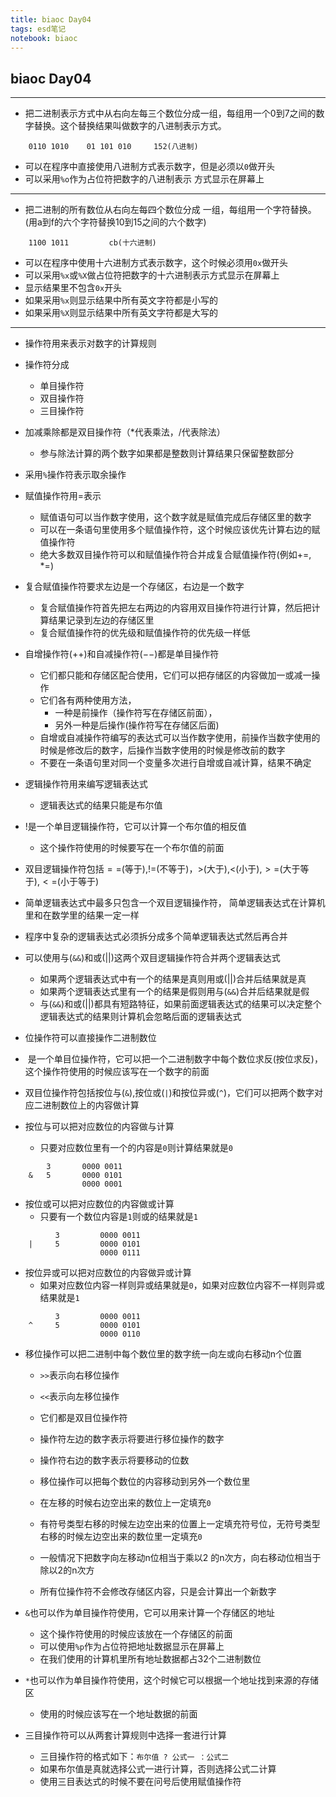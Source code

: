```yaml
---
title: biaoc Day04
tags: esd笔记
notebook: biaoc
---
```

## biaoc Day04
---
* 把二进制表示方式中从右向左每三个数位分成一组，每组用一个0到7之间的数字替换。这个替换结果叫做数字的八进制表示方式。

```
    0110 1010    01 101 010     152(八进制)
```
* 可以在程序中直接使用八进制方式表示数字，但是必须以`0`做开头
* 可以采用`%o`作为占位符把数字的八进制表示 方式显示在屏幕上
---
* 把二进制的所有数位从右向左每四个数位分成 一组，每组用一个字符替换。(用a到f的六个字符替换10到15之间的六个数字)
```
	1100 1011         cb(十六进制)
```
* 可以在程序中使用十六进制方式表示数字，这个时候必须用`0x`做开头
* 可以采用`%x`或`%X`做占位符把数字的十六进制表示方式显示在屏幕上
* 显示结果里不包含`0x`开头
* 如果采用`%x`则显示结果中所有英文字符都是小写的
* 如果采用`%X`则显示结果中所有英文字符都是大写的
---
* 操作符用来表示对数字的计算规则
* 操作符分成
    * 单目操作符
    * 双目操作符
    * 三目操作符

* 加减乘除都是双目操作符（$*$代表乘法，$/$代表除法）
    * 参与除法计算的两个数字如果都是整数则计算结果只保留整数部分

* 采用`%`操作符表示取余操作

* 赋值操作符用$=$表示
    * 赋值语句可以当作数字使用，这个数字就是赋值完成后存储区里的数字
    * 可以在一条语句里使用多个赋值操作符，这个时候应该优先计算右边的赋值操作符
    * 绝大多数双目操作符可以和赋值操作符合并成复合赋值操作符(例如$+=$, $*=$)	
* 复合赋值操作符要求左边是一个存储区，右边是一个数字
    * 复合赋值操作符首先把左右两边的内容用双目操作符进行计算，然后把计算结果记录到左边的存储区里
    * 复合赋值操作符的优先级和赋值操作符的优先级一样低

* 自增操作符($++$)和自减操作符($--$)都是单目操作符
	* 它们都只能和存储区配合使用，它们可以把存储区的内容做加一或减一操作
	* 它们各有两种使用方法，
    	* 一种是前操作（操作符写在存储区前面），
    	* 另外一种是后操作(操作符写在存储区后面)
	* 自增或自减操作符编写的表达式可以当作数字使用，前操作当数字使用的时候是修改后的数字，后操作当数字使用的时候是修改前的数字
	* 不要在一条语句里对同一个变量多次进行自增或自减计算，结果不确定

* 逻辑操作符用来编写逻辑表达式
    * 逻辑表达式的结果只能是布尔值
* $!$是一个单目逻辑操作符，它可以计算一个布尔值的相反值
    * 这个操作符使用的时候要写在一个布尔值的前面

* 双目逻辑操作符包括$==$(等于),$!=$(不等于)，$>$(大于),$<$(小于),$>=$(大于等于),$<=$(小于等于)

* 简单逻辑表达式中最多只包含一个双目逻辑操作符， 简单逻辑表达式在计算机里和在数学里的结果一定一样
* 程序中复杂的逻辑表达式必须拆分成多个简单逻辑表达式然后再合并

* 可以使用与(`&&`)和或($||$)这两个双目逻辑操作符合并两个逻辑表达式
    * 如果两个逻辑表达式中有一个的结果是真则用或($||$)合并后结果就是真
    * 如果两个逻辑表达式里有一个的结果是假则用与(`&&`)合并后结果就是假
    * 与(`&&`)和或($||$)都具有短路特征，如果前面逻辑表达式的结果可以决定整个逻辑表达式的结果则计算机会忽略后面的逻辑表达式

* 位操作符可以直接操作二进制数位

* $~$是一个单目位操作符，它可以把一个二进制数字中每个数位求反(按位求反)，这个操作符使用的时候应该写在一个数字的前面

* 双目位操作符包括按位与(`&`),按位或(`|`)和按位异或(`^`)，它们可以把两个数字对应二进制数位上的内容做计算

* 按位与可以把对应数位的内容做与计算
    * 只要对应数位里有一个的内容是`0`则计算结果就是`0`
```
        3       0000 0011
    &   5       0000 0101
                0000 0001
```
* 按位或可以把对应数位的内容做或计算
    * 只要有一个数位内容是`1`则或的结果就是`1`
```
	      3         0000 0011
	|     5         0000 0101
	                0000 0111
```
* 按位异或可以把对应数位的内容做异或计算
	* 如果对应数位内容一样则异或结果就是`0`，如果对应数位内容不一样则异或结果就是`1`
```
	      3         0000 0011
	^     5         0000 0101
	                0000 0110
```
* 移位操作可以把二进制中每个数位里的数字统一向左或向右移动n个位置
    * `>>`表示向右移位操作
    * `<<`表示向左移位操作
    * 它们都是双目位操作符
	* 操作符左边的数字表示将要进行移位操作的数字
	* 操作符右边的数字表示将要移动的位数
	* 移位操作可以把每个数位的内容移动到另外一个数位里

	* 在左移的时候右边空出来的数位上一定填充`0`
    * 有符号类型右移的时候左边空出来的位置上一定填充符号位，无符号类型右移的时候左边空出来的数位里一定填充`0`

    * 一般情况下把数字向左移动n位相当于乘以2 的n次方，向右移动位相当于除以2的n次方

	* 所有位操作符不会修改存储区内容，只是会计算出一个新数字

* `&`也可以作为单目操作符使用，它可以用来计算一个存储区的地址
    * 这个操作符使用的时候应该放在一个存储区的前面
	* 可以使用`%p`作为占位符把地址数据显示在屏幕上
	* 在我们使用的计算机里所有地址数据都占32个二进制数位

* `*`也可以作为单目操作符使用，这个时候它可以根据一个地址找到来源的存储区
	* 使用的时候应该写在一个地址数据的前面

* 三目操作符可以从两套计算规则中选择一套进行计算
	* 三目操作符的格式如下：`布尔值 ? 公式一 ：公式二`
	* 如果布尔值是真就选择公式一进行计算，否则选择公式二计算
	* 使用三目表达式的时候不要在问号后使用赋值操作符